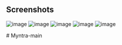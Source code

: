 ## Screenshots
![image](https://github.com/Om2123/Myntra/assets/98630920/08de1511-5a52-4825-8e18-6e58892d993f)
![image](https://github.com/Om2123/Myntra/assets/98630920/1fc13f53-d86f-4360-9713-91688df7b813)
![image](https://github.com/Om2123/Myntra/assets/98630920/1e808a09-f6c8-4d0d-a6f5-d747a0ce8ee5)
![image](https://github.com/Om2123/Myntra/assets/98630920/1a0a691d-0a32-4f20-a666-e19183398ece)
![image](https://github.com/Om2123/Myntra/assets/98630920/dc06dc1f-5940-49c3-82db-3b182be63e43)

#   M y n t r a - m a i n  
 